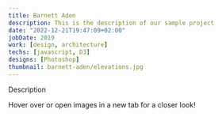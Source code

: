 ```yaml
---
title: Barnett Aden
description: This is the description of our sample project
date: "2022-12-21T19:47:09+02:00"
jobDate: 2019
work: [design, architecture]
techs: [javascript, D3]
designs: [Photoshop]
thumbnail: barnett-aden/elevations.jpg
---
```


Description

Hover over or open images in a new tab for a closer look!
